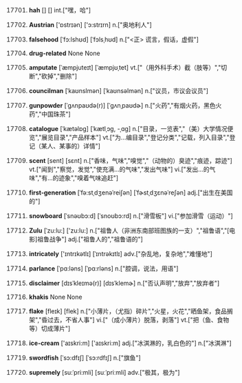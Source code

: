 17701. **hah**
[]  []
int.["嘿，哈"]  

17702. **Austrian**
['ɒstrɪən]  ['ɔ:strɪrn]
n.["奥地利人"]  

17703. **falsehood**
[ˈfɔ:lshʊd]  [ˈfɔlsˌhʊd]
n.["<正> 谎言，假话，虚假"]  

17704. **drug-related**
None
None

17705. **amputate**
[ˈæmpjuteɪt]  [ˈæmpjʊˌtet]
vt.["（用外科手术）截（肢等）","切断","砍掉","删除"]  

17706. **councilman**
[ˈkaʊnslmən]  [ˈkaʊnsəlmən]
n.["议员，市议会议员"]  

17707. **gunpowder**
[ˈgʌnpaʊdə(r)]  [ˈɡʌnˌpaʊdɚ]
n.["火药","有烟火药，黑色火药","中国珠茶"]  

17708. **catalogue**
[ˈkætəlɒg]  [ˈkætlˌɔɡ, -ˌɑɡ]
n.["目录，一览表","（美）大学情况便览","展览目录","产品样本"]  vt.["为…编目录","登记分类","记载，列入目录","登记（某人、某事的）详情"]  

17709. **scent**
[sent]  [sɛnt]
n.["香味，气味","嗅觉","（动物的）臭迹","痕迹，踪迹"]  vt.["闻到","察觉，发觉","使充满…的气味","发出气味"]  vi.["发出…的气味","有…的迹象","嗅着气味追赶"]  

17710. **first-generation**
[ˈfə:stˌdʒenəˈreiʃən]  [ˈfɚstˌdʒɛnəˈreʃən]
adj.["出生在美国的"]  

17711. **snowboard**
[ˈsnəʊbɔ:d]  [ˈsnoʊbɔ:rd]
n.["滑雪板"]  vi.["参加滑雪（运动）"]  

17712. **Zulu**
[ˈzu:lu:]  ['zu:lu:]
n.["祖鲁人（非洲东南部班图族的一支）","祖鲁语","[电影]祖鲁战争"]  adj.["祖鲁人的","祖鲁语的"]  

17713. **intricately**
['ɪntrɪkətlɪ]  [ˈɪntrəkɪtlɪ]
adv.["杂乱地，复杂地","难懂地"]  

17714. **parlance**
[ˈpɑ:ləns]  [ˈpɑ:rləns]
n.["腔调，说法，用语"]  

17715. **disclaimer**
[dɪsˈkleɪmə(r)]  [dɪsˈklemɚ]
n.["否认声明","放弃","放弃者"]  

17716. **khakis**
None
None

17717. **flake**
[fleɪk]  [flek]
n.["小薄片，（尤指）碎片","火星，火花","晒鱼架，食品搁架","昏过去，不省人事"]  vi.["（成小薄片）脱落，剥落"]  vt.["把（鱼、食物等）切成薄片"]  

17718. **ice-cream**
['aɪskri:m]  ['aɪskri:m]
adj.["冰淇淋的，乳白色的"]  n.["冰淇淋"]  

17719. **swordfish**
[ˈsɔ:dfɪʃ]  [ˈsɔ:rdfɪʃ]
n.["旗鱼"]  

17720. **supremely**
[su:ˈpri:mli]  [suːˈpriːmli]
adv.["极其，极为"]  

